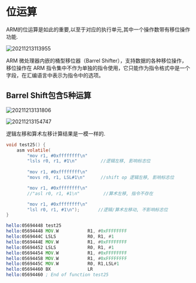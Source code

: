 # 位运算


ARM的位运算是如此的重要,以至于对应的执行单元,其中一个操作数带有移位操作功能. 

![20211213113955](https://cdn.jsdelivr.net/gh/nzcv/picgo/20211213113955.png)

ARM 微处理器内嵌的桶型移位器（Barrel Shifter），支持数据的各种移位操作，移位操作在 ARM 指令集中不作为单独的指令使用，它只能作为指令格式中是一个字段，在汇编语言中表示为指令中的选项。

## Barrel Shift包含5种运算

![20211213131806](https://cdn.jsdelivr.net/gh/nzcv/picgo/20211213131806.png)


![20211213154747](https://cdn.jsdelivr.net/gh/nzcv/picgo/20211213154747.png)

逻辑左移和算术左移计算结果是一模一样的.

```c
void test25() {
    asm volatile(
        "mov r1, #0xffffffff\n"
        "lsls r0, r1, #1\n"         //逻辑左移, 影响标志位
        
        "mov r1, #0xffffffff\n"
        "movs r0, r1, LSL#1\n"      //shift op 逻辑左移, 影响标志位

        "mov r1, #0xffffffff\n"
        //"asl r0, r1, #1\n"         //算术左移, 指令不存在

        "mov r1, #0xffffffff\n"
        "lsl r0, r1, #1\n");       //逻辑/算术左移动, 不影响标志位
}
```

```asm
hello:05694448 test25
hello:05694448 MOV.W           R1, #0xFFFFFFFF
hello:0569444C LSLS            R0, R1, #1
hello:0569444E MOV.W           R1, #0xFFFFFFFF
hello:05694452 LSLS            R0, R1, #1
hello:05694454 MOV.W           R1, #0xFFFFFFFF
hello:05694458 MOV.W           R1, #0xFFFFFFFF
hello:0569445C MOV.W           R0, R1,LSL#1
hello:05694460 BX              LR
hello:05694460 ; End of function test25
```


